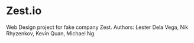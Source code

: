 # Zest.io
Web Design project for fake company Zest. Authors: Lester Dela Vega, Nik Rhyzenkov, Kevin Quan, Michael Ng
